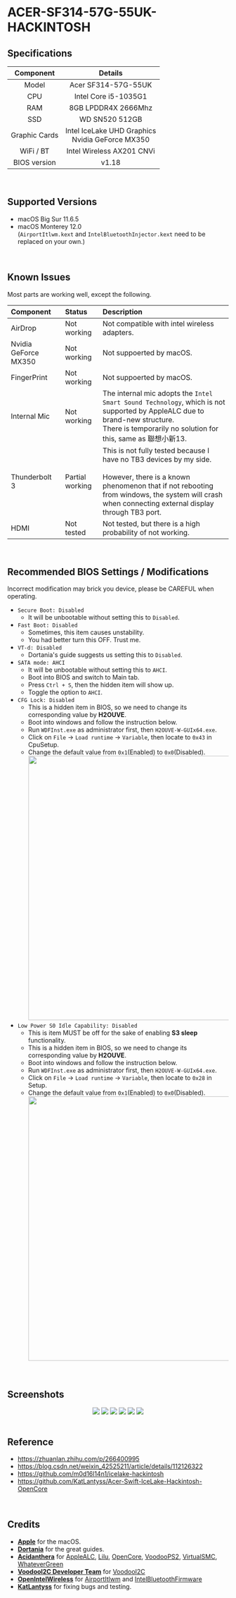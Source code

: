 # ACER-SF314-57G-55UK-HACKINTOSH

## Specifications
| Component | Details |
|:---:|:---:|
| Model | Acer SF314-57G-55UK |
| CPU | Intel Core i5-1035G1 |
| RAM | 8GB LPDDR4X 2666Mhz |
| SSD | WD SN520 512GB |
| Graphic Cards | Intel IceLake UHD Graphics<br>Nvidia GeForce MX350 |
| WiFi / BT | Intel Wireless AX201 CNVi |
| BIOS version | v1.18 |
<br>

## Supported Versions
- macOS Big Sur 11.6.5
- macOS Monterey 12.0<br>(`AirportItlwm.kext` and `IntelBluetoothInjector.kext` need to be replaced on your own.)
<br>

## Known Issues
Most parts are working well, except the following.

| Component | Status | Description |
|:---|:---|:---|
| AirDrop | Not working | Not compatible with intel wireless adapters. |
| Nvidia GeForce MX350 | Not working | Not suppoerted by macOS. |
| FingerPrint | Not working | Not suppoerted by macOS. |
| Internal Mic | Not working | The internal mic adopts the `Intel Smart Sound Technology`, which is not supported by AppleALC due to brand-new structure.<br>There is temporarily no solution for this, same as 聯想小新13. |
| Thunderbolt 3 | Partial working | This is not fully tested because I have no TB3 devices by my side. <br><br>However, there is a known phenomenon that if not rebooting from windows, the system will crash when connecting external display through TB3 port. |
| HDMI | Not tested | Not tested, but there is a high probability of not working. |
<br>

## Recommended BIOS Settings / Modifications
Incorrect modification may brick you device, please be CAREFUL when operating.
- `Secure Boot: Disabled`
  - It will be unbootable without setting this to `Disabled`.
- `Fast Boot: Disabled`
  - Sometimes, this item causes unstability.
  - You had better turn this OFF. Trust me.
- `VT-d: Disabled`
  - Dortania's guide suggests us setting this to `Disabled`.
- `SATA mode: AHCI`
  - It will be unbootable without setting this to `AHCI`.
  - Boot into BIOS and switch to Main tab.
  - Press `Ctrl + S`, then the hidden item will show up.
  - Toggle the option to `AHCI`.
- `CFG Lock: Disabled`
  - This is a hidden item in BIOS, so we need to change its corresponding value by **H2OUVE**.
  - Boot into windows and follow the instruction below.
  - Run `WDFInst.exe` as administrator first, then `H2OUVE-W-GUIx64.exe`.
  - Click on `File` -> `Load runtime` -> `Variable`, then locate to `0x43` in CpuSetup.
  - Change the default value from `0x1`(Enabled) to `0x0`(Disabled).<br><img src="https://raw.githubusercontent.com/mfpss95134/ACER-SF314-57G-55UK-HACKINTOSH/main/IMAGEs/CFG_LOCK.jpeg"  width="600">
- `Low Power S0 Idle Capability: Disabled`
  - This is item MUST be off for the sake of enabling **S3 sleep** functionality.
  - This is a hidden item in BIOS, so we need to change its corresponding value by **H2OUVE**.
  - Boot into windows and follow the instruction below.
  - Run `WDFInst.exe` as administrator first, then `H2OUVE-W-GUIx64.exe`.
  - Click on `File` -> `Load runtime` -> `Variable`, then locate to `0x28` in Setup.
  - Change the default value from `0x1`(Enabled) to `0x0`(Disabled).<br><img src="https://raw.githubusercontent.com/mfpss95134/ACER-SF314-57G-55UK-HACKINTOSH/main/IMAGEs/S0_IDLE.jpeg"  width="600">
<br>

## Screenshots
<div align="center">
<img src="https://raw.githubusercontent.com/mfpss95134/ACER-SF314-57G-55UK-HACKINTOSH/main/IMAGEs/Screenshot_01.jpg">
<img src="https://raw.githubusercontent.com/mfpss95134/ACER-SF314-57G-55UK-HACKINTOSH/main/IMAGEs/Screenshot_02.jpg">
<img src="https://raw.githubusercontent.com/mfpss95134/ACER-SF314-57G-55UK-HACKINTOSH/main/IMAGEs/Screenshot_03.jpg">
<img src="https://raw.githubusercontent.com/mfpss95134/ACER-SF314-57G-55UK-HACKINTOSH/main/IMAGEs/Screenshot_04.jpg">
<img src="https://raw.githubusercontent.com/mfpss95134/ACER-SF314-57G-55UK-HACKINTOSH/main/IMAGEs/Screenshot_05.jpg">
<img src="https://raw.githubusercontent.com/mfpss95134/ACER-SF314-57G-55UK-HACKINTOSH/main/IMAGEs/Screenshot_06.jpg">
<div align="left">
<br>

## Reference
- <https://zhuanlan.zhihu.com/p/266400995>
- <https://blog.csdn.net/weixin_42525211/article/details/112126322>
- <https://github.com/m0d16l14n1/icelake-hackintosh>
- <https://github.com/KatLantyss/Acer-Swift-IceLake-Hackintosh-OpenCore>
<br>

## Credits
- [**Apple**](https://www.apple.com/tw/) for the macOS.
- [**Dortania**](https://github.com/dortania) for the great guides.
- [**Acidanthera**](https://github.com/acidanthera) for [AppleALC](https://github.com/acidanthera/AppleALC), [Lilu](https://github.com/acidanthera/Lilu), [OpenCore](https://github.com/acidanthera/OpenCorePkg), [VoodooPS2](https://github.com/acidanthera/VoodooPS2), [VirtualSMC](https://github.com/acidanthera/VirtualSMC), [WhateverGreen](https://github.com/acidanthera/WhateverGreen)
- [**VoodooI2C Developer Team**](https://github.com/VoodooI2C) for [VoodooI2C](https://github.com/VoodooI2C/VoodooI2C)
- [**OpenIntelWireless**](https://github.com/OpenIntelWireless) for [AirportItlwm](https://github.com/OpenIntelWireless/itlwm) and [IntelBluetoothFirmware](https://github.com/OpenIntelWireless/IntelBluetoothFirmware)
- [**KatLantyss**](https://github.com/KatLantyss) for fixing bugs and testing.
